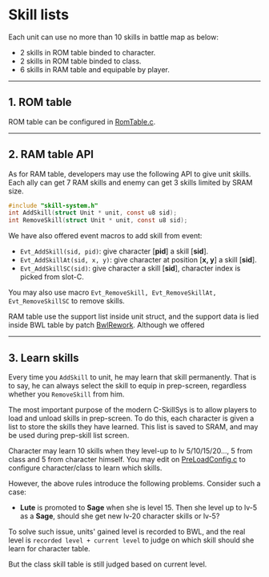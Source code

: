 # Skill lists

Each unit can use no more than 10 skills in battle map as below:

- 2 skills in ROM table binded to character.
- 2 skills in ROM table binded to class.
- 6 skills in RAM table and equipable by player.

---
## 1. ROM table

ROM table can be configured in [RomTable.c](../Data/SkillSys/RomTable.c).

---
## 2. RAM table API

As for RAM table, developers may use the following API to give unit skills. Each ally can get 7 RAM skills and enemy can get 3 skills limited by SRAM size.

```C
#include "skill-system.h"
int AddSkill(struct Unit * unit, const u8 sid);
int RemoveSkill(struct Unit * unit, const u8 sid);
```

We have also offered event macros to add skill from event:

- `Evt_AddSkill(sid, pid)`: give character [**pid**] a skill [**sid**].
- `Evt_AddSkillAt(sid, x, y)`: give character at position [**x, y**] a skill [**sid**].
- `Evt_AddSkillSC(sid)`: give character a skill [**sid**], character index is picked from slot-C.

You may also use macro `Evt_RemoveSkill, Evt_RemoveSkillAt, Evt_RemoveSkillSC` to remove skills.

RAM table use the support list inside unit struct, and the support data is lied inside BWL table by patch [BwlRework](../Wizardry/Common/BwlRework/BwlRework.event). Although we offered

---
## 3. Learn skills

Every time you `AddSkill` to unit, he may learn that skill permanently. That is to say, he can always select the skill to equip in prep-screen, regardless whether you `RemoveSkill` from him. 

The most important purpose of the modern C-SkillSys is to allow players to load and unload skills in prep-screen. To do this, each character is given a list to store the skills they have learned. This list is saved to SRAM, and may be used during prep-skill list screen.

Character may learn 10 skills when they level-up to lv 5/10/15/20..., 5 from class and 5 from character himself. You may edit on [PreLoadConfig.c](../Data/SkillSys/PreLoadConfig.c) to configure character/class to learn which skills.

However, the above rules introduce the following problems. Consider such a case:

- **Lute** is promoted to **Sage** when she is level 15. Then she level up to lv-5 as a **Sage**, should she get new lv-20 character skills or lv-5?

To solve such issue, units' gained level is recorded to BWL, and the real level is `recorded level + current level` to judge on which skill should she learn for character table.

But the class skill table is still judged based on current level.

